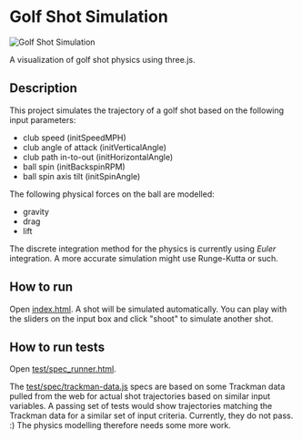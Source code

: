 # Golf Shot Simulation

![Golf Shot Simulation](https://drive.google.com/uc?id=1M7qFPVbVEZx7B1f6o10POam0sVUyoZx2)

A visualization of golf shot physics using three.js.

## Description

This project simulates the trajectory of a golf shot based on the following input parameters:

* club speed (initSpeedMPH)
* club angle of attack (initVerticalAngle)
* club path in-to-out (initHorizontalAngle)
* ball spin (initBackspinRPM)
* ball spin axis tilt (initSpinAngle)

The following physical forces on the ball are modelled:

* gravity
* drag
* lift

The discrete integration method for the physics is currently using *Euler* integration.  A more accurate simulation might use Runge-Kutta or such.

## How to run

Open [index.html](index.html).   A shot will be simulated automatically.  You can play with the sliders on the input box and click "shoot" to simulate another shot.

## How to run tests

Open [test/spec_runner.html](test/spec_runner.html).

The [test/spec/trackman-data.js](test/spec/trackman-data.js) specs are based on some Trackman data pulled from the web for actual shot trajectories based on similar input variables.  A passing set of tests would show trajectories matching the Trackman data for a similar set of input criteria.  Currently, they do not pass.  :)  The physics modelling therefore needs some more work.
